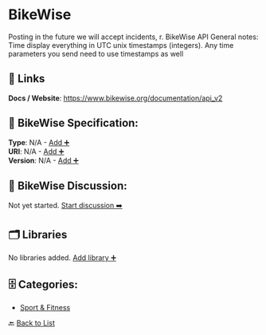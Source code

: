 # BikeWise

Posting in the future we will accept incidents, r. BikeWise API General notes: Time display everything in UTC unix timestamps (integers).  Any time parameters you send need to use timestamps as well

##  🔗 Links
**Docs / Website**: https://www.bikewise.org/documentation/api_v2

## 🧬 BikeWise Specification:
**Type**: N/A - [Add ➕](https://github.com/apis-list/apis-list/edit/main/apis.yaml#L1397)  
**URI**: N/A - [Add ➕](https://github.com/apis-list/apis-list/edit/main/apis.yaml#L1397)  
**Version**: N/A - [Add ➕](https://github.com/apis-list/apis-list/edit/main/apis.yaml#L1397)

## 💬 BikeWise Discussion:
Not yet started. [Start discussion ➡️](https://github.com/apis-list/apis-list/discussions/new)

## 🗂️ Libraries

No libraries added. [Add library ➕](https://github.com/apis-list/apis-list/edit/main/apis.yaml#L1397)    


## 🗄️ Categories:
- [Sport & Fitness](https://github.com/apis-list/apis-list#sport--fitness-)

🔙  [Back to List](https://github.com/apis-list/apis-list)
